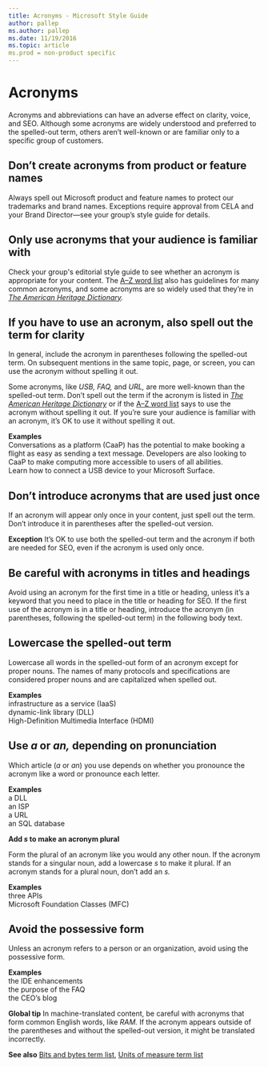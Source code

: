 ```yaml
---
title: Acronyms - Microsoft Style Guide
author: pallep
ms.author: pallep
ms.date: 11/19/2016
ms.topic: article
ms.prod = non-product specific
---
```


# Acronyms

Acronyms
and abbreviations can have an adverse effect on clarity, voice, and
SEO. Although some acronyms are widely understood and preferred to the
spelled-out term, others aren’t well-known or are familiar only to a
specific group of customers. 

## Don’t create acronyms from product or feature names

Always
spell out Microsoft product and feature names to protect our trademarks
and brand names. Exceptions require approval from CELA and your Brand
Director—see your group’s style guide for details.

## Only use acronyms that your audience is familiar with

Check your group's editorial style guide to see whether an acronym is appropriate for your content. The [A–Z word list](https://worldready.cloudapp.net/Styleguide/Read?id=2700&topicid=25512) also has guidelines for many common acronyms, and some acronyms are so widely used that they’re in *[The American Heritage Dictionary](https://ahdictionary.com/).* 

## If you have to use an acronym, also spell out the term for clarity

In
general, include the acronym in parentheses following the spelled-out
term. On subsequent mentions in the same topic, page, or screen, you can
use the acronym without spelling it out. 

Some acronyms, like *USB, FAQ,* and *URL,* are more well-known than the spelled-out term. Don’t spell out the term if the acronym is listed in *[The American Heritage Dictionary](https://ahdictionary.com/)* or if the [A–Z word list](https://worldready.cloudapp.net/Styleguide/Read?id=2700&topicid=25512)
says to use the acronym without spelling it out. If you’re sure your
audience is familiar with an acronym, it’s OK to use it without spelling
it out.


**Examples**  
Conversations as a platform (CaaP) has the potential to make booking a flight as easy as sending a text message. Developers are also looking to CaaP to make computing more accessible to users of all abilities.   
Learn how to connect a USB device to your Microsoft Surface.

## Don’t introduce acronyms that are used just once

If
an acronym will appear only once in your content, just spell out the
term. Don’t introduce it in parentheses after the spelled-out version.

**Exception** It’s OK to use both the spelled-out term and the acronym if both are needed for SEO, even if the acronym is used only once.

## Be careful with acronyms in titles and headings

Avoid
using an acronym for the first time in a title or heading, unless it’s a
keyword that you need to place in the title or heading for SEO. If the
first use of the acronym is in a title or heading, introduce the acronym
(in parentheses, following the spelled-out term) in the following body
text. 

## Lowercase the spelled-out term

Lowercase
all words in the spelled-out form of an acronym except for proper
nouns. The names of many protocols and specifications are considered
proper nouns and are capitalized when spelled out.

**Examples**  
infrastructure as a service (IaaS)  
dynamic-link library (DLL)<br>High-Definition Multimedia Interface (HDMI)

## Use *a* or *an,* depending on pronunciation

Which article (*a* or *an*) you use depends on whether you pronounce the acronym like a word or pronounce each letter.

**Examples**  
a DLL  
an ISP  
a URL  
an SQL database

**Add *s* to make an acronym plural**

Form the plural of an acronym like you would any other noun. If the acronym stands for a singular noun, add a lowercase *s* to make it plural. If an acronym stands for a plural noun, don’t add an *s.*

**Examples**  
three APIs  
Microsoft Foundation Classes (MFC)

## Avoid the possessive form

Unless an acronym refers to a person or an organization, avoid using the possessive form.

**Examples**  
the IDE enhancements  
the purpose of the FAQ  
the CEO’s blog

**Global tip** In machine-translated content, be careful with acronyms that form common English words, like *RAM.* If the acronym appears outside of the parentheses and without the spelled-out version, it might be translated incorrectly.

**See also** [Bits and bytes term list](/style-guide/a-z-word-list-term-collections/term-collections/bits-bytes-terms), [Units of measure term list](/style-guide/a-z-word-list-term-collections/term-collections/units-of-measure-terms)
